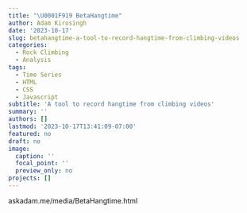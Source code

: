 ```yaml
---
title: "\U0001F919 BetaHangtime"
author: Adam Kirosingh
date: '2023-10-17'
slug: betahangtime-a-tool-to-record-hangtime-from-climbing-videos
categories:
  - Rock Climbing
  - Analysis
tags:
  - Time Series
  - HTML
  - CSS
  - Javascript
subtitle: 'A tool to record hangtime from climbing videos'
summary: ''
authors: []
lastmod: '2023-10-17T13:41:09-07:00'
featured: no
draft: no
image:
  caption: ''
  focal_point: ''
  preview_only: no
projects: []
---
```

askadam.me/media/BetaHangtime.html

